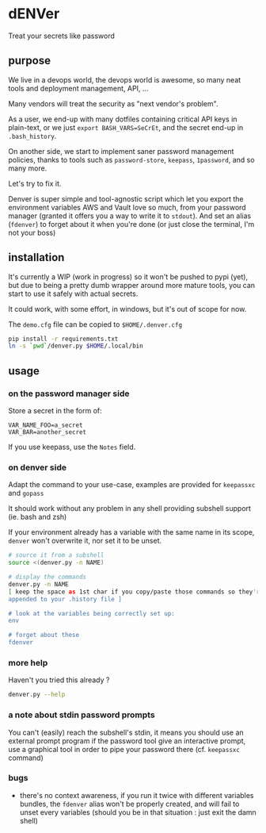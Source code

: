 # dENVer

Treat your secrets like password

## purpose

We live in a devops world, the devops world is awesome, so many neat tools and 
deployment management, API, ...

Many vendors will treat the security as "next vendor's problem".

As a user, we end-up with many dotfiles containing critical API keys in 
plain-text, or we just `export BASH_VARS=SeCrEt`, and the secret end-up in 
`.bash_history`.

On another side, we start to implement saner password management policies, 
thanks to tools such as `password-store`, `keepass`, `1password`, and so many 
more.

Let's try to fix it.

Denver is super simple and tool-agnostic script which let you export the 
environment variables AWS and Vault love so much, from your password manager 
(granted it offers you a way to write it to `stdout`). And set an alias 
(`fdenver`) to forget about it when you're done (or just close the terminal, 
I'm not your boss)

## installation

It's currently a WIP (work in progress) so it won't be pushed to pypi (yet), 
but due to being a pretty dumb wrapper around more mature tools, you can start 
to use it safely with actual secrets.

It could work, with some effort, in windows, but it's out of scope for now.

The `demo.cfg` file can be copied to `$HOME/.denver.cfg` 

```bash
pip install -r requirements.txt
ln -s `pwd`/denver.py $HOME/.local/bin
```

## usage

### on the password manager side

Store a secret in the form of:

```
VAR_NAME_FOO=a_secret
VAR_BAR=another_secret
```

If you use keepass, use the `Notes` field.

### on denver side

Adapt the command to your use-case, examples are provided for `keepassxc` and 
`gopass`

It should work without any problem in any shell providing subshell support (ie. 
bash and zsh)

If your environment already has a variable with the same name in its scope, 
`denver` won't overwrite it, nor set it to be unset. 

```bash
# source it from a subshell
source <(denver.py -n NAME)

# display the commands
denver.py -n NAME
[ keep the space as 1st char if you copy/paste those commands so they're not 
appended to your .history file ]

# look at the variables being correctly set up:
env

# forget about these
fdenver
```

### more help

Haven't you tried this already ?

```bash
denver.py --help
```

### a note about stdin password prompts

You can't (easily) reach the subshell's stdin, it means you should use an 
external prompt program if the password tool give an interactive prompt, use a 
graphical tool in order to pipe your password there (cf. `keepassxc` command)

### bugs

- there's no context awareness, if you run it twice with different variables 
  bundles, the `fdenver` alias won't be properly created, and will fail to 
  unset every variables (should you be in that situation : just exit the damn 
  shell)
